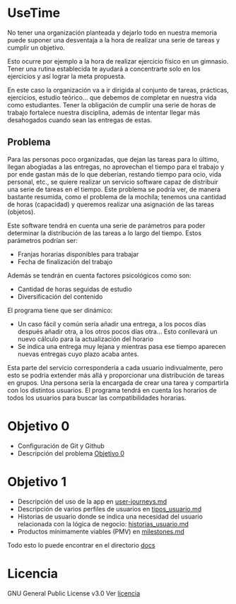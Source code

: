 # UseTime
No tener una organización planteada y dejarlo todo en nuestra memoria puede suponer
una desventaja a la hora de realizar una serie de tareas y cumplir un objetivo.

Esto ocurre por ejemplo a la hora de realizar ejercicio físico en un gimnasio. Tener
una rutina establecida te ayudará a concentrarte solo en los ejercicios y así
lograr la meta propuesta.

En este caso la organización va a ir dirigida al conjunto de tareas, prácticas, ejercicios,
estudio teórico... que debemos de completar en nuestra vida como estudiantes. Tener la obligación
de cumplir una serie de horas de trabajo fortalece nuestra disciplina, además de intentar
llegar más desahogados cuando sean las entregas de estas.

## Problema
Para las personas poco organizadas, que dejan las tareas para lo último, 
llegan abogiadas a las entregas, no aprovechan el tiempo para el trabajo
y por ende gastan más de lo que deberían, restando tiempo para ocio,
vida personal, etc., se quiere realizar un servicio software capaz
de distribuir una serie de tareas en el tiempo. Este problema se podría ver,
de manera bastante resumida, como el problema de la mochila; tenemos una cantidad
de horas (capacidad) y queremos realizar una asignación de las tareas
(objetos).

Este software tendrá en cuenta una serie de parámetros para poder determinar
la distribución de las tareas a lo largo del tiempo. Estos parámetros podrían ser:
* Franjas horarias disponibles para trabajar
* Fecha de finalización del trabajo


Además se tendrán en cuenta factores psicológicos como son:
* Cantidad de horas seguidas de estudio
* Diversificación del contenido



El programa tiene que ser dinámico:
* Un caso fácil y común sería añadir una entrega, a los pocos días después añadir
otra, a los otros pocos días otra... Esto conllevará un nuevo cálculo para la actualización
del horario
* Se indica una entrega muy lejana y mientras pasa ese tiempo aparecen nuevas entregas
cuyo plazo acaba antes.


Esta parte del servicio correspondería a cada usuario indivualmente, pero esto se podría
extender más allá y proporcionar una distribución de tareas en grupos. Una persona
sería la encargada de crear una tarea y compartirla con los distintos usuarios. El programa
tendrá en cuenta los horarios de todos los usuarios para buscar las compatibilidades
horarias.



# Objetivo 0
* Configuración de Git y Github
* Descripción del problema
[Objetivo 0](https://github.com/JoseCarlosJC/UseTime/tree/objetivo_0/obj-0)


# Objetivo 1
* Descripción del uso de la app en [user-journeys.md](docs/user-journeys.md)
* Descripción de varios perfiles de usuarios en [tipos_usuario.md](docs/tipos_usuario.md)
* Historias de usuario donde se indica una necesidad del usuario relacionada con la lógica de negocio: [historias_usuario.md](docs/historias_usuario.md)
* Productos mínimamente viables (PMV) en [milestones.md](docs/milestones.md)

Todo esto lo puede encontrar en el directorio [docs](docs)


# Licencia
GNU General Public License v3.0
Ver [licencia](https://github.com/JoseCarlosJC/UseTime/blob/main/LICENSE)
